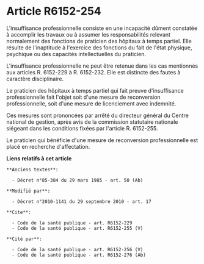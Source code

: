 # Article R6152-254

L'insuffisance professionnelle consiste en une incapacité dûment constatée à accomplir les travaux ou à assumer les
responsabilités relevant normalement des fonctions de praticien des hôpitaux à temps partiel. Elle résulte de l'inaptitude à
l'exercice des fonctions du fait de l'état physique, psychique ou des capacités intellectuelles du praticien. 

L'insuffisance professionnelle ne peut être retenue dans les cas mentionnés aux articles R. 6152-229 à R. 6152-232. Elle est
distincte des fautes à caractère disciplinaire. 

Le praticien des hôpitaux à temps partiel qui fait preuve d'insuffisance professionnelle fait l'objet soit d'une mesure de
reconversion professionnelle, soit d'une mesure de licenciement avec indemnité. 

Ces mesures sont prononcées par arrêté du directeur général du Centre national de gestion, après avis de la commission
statutaire nationale siégeant dans les conditions fixées par l'article R. 6152-255. 

Le praticien qui bénéficie d'une mesure de reconversion professionnelle est placé en recherche d'affectation.

**Liens relatifs à cet article**

	**Anciens textes**:

	  - Décret n°85-384 du 29 mars 1985 - art. 50 (Ab)

	**Modifié par**:

	  - Décret n°2010-1141 du 29 septembre 2010 - art. 17

	**Cite**:

	  - Code de la santé publique - art. R6152-229
	  - Code de la santé publique - art. R6152-255 (V)

	**Cité par**:

	  - Code de la santé publique - art. R6152-256 (V)
	  - Code de la santé publique - art. R6152-276 (Ab)
